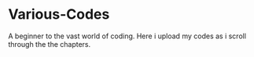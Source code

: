 # Various-Codes
A beginner to the vast world of coding. Here i upload my codes as i scroll through the the chapters.
